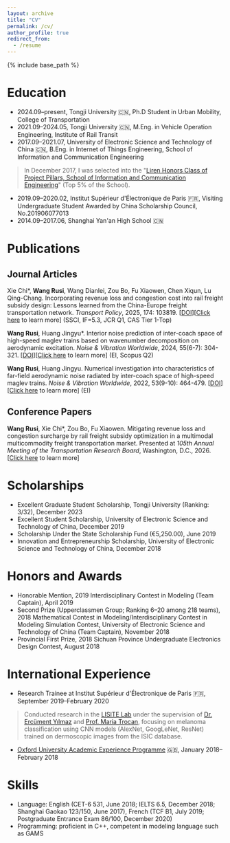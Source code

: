 ```yaml
---
layout: archive
title: "CV"
permalink: /cv/
author_profile: true
redirect_from:
  - /resume
---
```


{% include base_path %}

Education
======
* 2024.09–present, Tongji University 🇨🇳, Ph.D Student in Urban Mobility, College of Transportation
* 2021.09–2024.05, Tongji University 🇨🇳, M.Eng. in Vehicle Operation Engineering, Institute of Rail Transit
* 2017.09–2021.07, University of Electronic Science and Technology of China 🇨🇳, B.Eng. in Internet of Things Engineering, School of Information and Communication Engineering
> In December 2017, I was selected into the "[Liren Honors Class of Project Pillars, School of Information and Communication Engineering](https://mp.weixin.qq.com/s/ew-8znWxv4uh3Q9MWJyc2A)" (Top 5% of the School).
* 2019.09–2020.02, Institut Supérieur d'Électronique de Paris 🇫🇷, Visiting Undergraduate Student Awarded by China Scholarship Council, No.201906077013
* 2014.09–2017.06, Shanghai Yan'an High School 🇨🇳

Publications
======

Journal Articles
------
Xie Chi\*, **Wang Rusi**, Wang Dianlei, Zou Bo, Fu Xiaowen, Chen Xiqun, Lu Qing-Chang. Incorporating revenue loss and congestion cost into rail freight subsidy design: Lessons learned from the China-Europe freight transportation network. *Transport Policy*, 2025, 174: 103819. [[DOI](https://doi.org/10.1016/j.tranpol.2025.103819)][[Click here](https://rusiwang99.github.io/publication/2025-09-23-Incorporating%20revenue%20loss%20and%20congestion%20cost%20into%20rail%20freight%20subsidy%20design%20Lessons%20learned%20from%20the%20China-Europe%20freight%20transportation%20network) to learn more] (SSCI, IF=5.3, JCR Q1, CAS Tier 1-Top)

**Wang Rusi**, Huang Jingyu\*. Interior noise prediction of inter-coach space of high-speed maglev trains based on wavenumber decomposition on aerodynamic excitation. *Noise & Vibration Worldwide*, 2024, 55(6-7): 304-321. [[DOI](https://doi.org/10.1177/09574565241252989)][[Click here](https://rusiwang99.github.io/publication/2024-05-28-Interior%20noise%20prediction%20of%20inter-coach%20space%20of%20high-speed%20maglev%20trains%20based%20on%20wavenumber%20decomposition%20on%20aerodynamic%20excitation) to learn more] (EI, Scopus Q2)

**Wang Rusi**, Huang Jingyu. Numerical investigation into characteristics of far-field aerodynamic noise radiated by inter-coach space of high-speed maglev trains. *Noise & Vibration Worldwide*, 2022, 53(9-10): 464-479. [[DOI](https://doi.org/10.1177/09574565221128063)][[Click here](https://rusiwang99.github.io/publication/2022-10-20-Numerical%20investigation%20into%20characteristics%20of%20far-field%20aerodynamic%20noise%20radiated%20by%20inter-coach%20space%20of%20high-speed%20maglev%20trains) to learn more] (EI)

Conference Papers
------
**Wang Rusi**, Xie Chi\*, Zou Bo, Fu Xiaowen. Mitigating revenue loss and congestion surcharge by rail freight subsidy optimization in a multimodal multicommodity freight transportation market. Presented at *105th Annual Meeting of the Transportation Research Board*, Washington, D.C., 2026. [[Click here](https://rusiwang99.github.io/publication/2026-01-11-Mitigating%20revenue%20loss%20and%20congestion%20surcharge%20by%20rail%20freight%20subsidy%20optimization%20in%20a%20multimodal%20multicommodity%20freight%20transportation%20market) to learn more]

Scholarships
======
* Excellent Graduate Student Scholarship, Tongji University (Ranking: 3/32), December 2023
* Excellent Student Scholarship, University of Electronic Science and Technology of China, December 2019
* Scholarship Under the State Scholarship Fund (€5,250.00), June 2019
* Innovation and Entrepreneurship Scholarship, University of Electronic Science and Technology of China, December 2018

Honors and Awards
======
* Honorable Mention, 2019 Interdisciplinary Contest in Modeling (Team Captain), April 2019
* Second Prize (Upperclassmen Group; Ranking 6–20 among 218 teams), 2018 Mathematical Contest in Modeling/Interdisciplinary Contest in Modeling Simulation Contest, University of Electronic Science and Technology of China (Team Captain), November 2018
* Provincial First Prize, 2018 Sichuan Province Undergraduate Electronics Design Contest, August 2018

International Experience
======
* Research Trainee at Institut Supérieur d'Électronique de Paris 🇫🇷, September 2019–February 2020
> Conducted research in the [LISITE Lab](https://www.isep.fr/en/research-at-isep/) under the supervision of [Dr. Ercüment Yılmaz](https://scholar.google.com/citations?user=1UesTpIAAAAJ&hl=en) and [Prof. Maria Trocan](https://scholar.google.com/citations?user=XEnZikgAAAAJ&hl=en&oi=sra), focusing on melanoma classification using CNN models (AlexNet, GoogLeNet, ResNet) trained on dermoscopic images from the ISIC database.
* [Oxford University Academic Experience Programme](https://oice.uestc.edu.cn/__local/2/4C/BB/27A567A3E5B5C7B359C5451CA54_CA427CB4_2DE9F7.pdf?e=.pdf) 🇬🇧, January 2018–February 2018

Skills
======
* Language: English (CET-6 531, June 2018; IELTS 6.5, December 2018; Shanghai Gaokao 123/150, June 2017), French (TCF B1, July 2019; Postgraduate Entrance Exam 86/100, December 2020)
* Programming: proficient in C++, competent in modeling language such as GAMS
